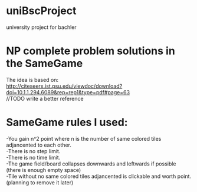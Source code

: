 # uniBscProject
university project for bachler


# NP complete problem solutions in the SameGame
The idea is based on:  
http://citeseerx.ist.psu.edu/viewdoc/download?doi=10.1.1.294.6089&rep=rep1&type=pdf#page=63  
//TODO write a better reference


# SameGame rules I used:
-You gain n^2 point where n is the number of same colored tiles adjancented to each other.  
-There is no step limit.  
-There is no time limit.  
-The game field/board collapses downwards and leftwards if possible (there is enough empty space)  
-Tile without no same colored tiles adjancented is clickable and worth point. (planning to remove it later)  
